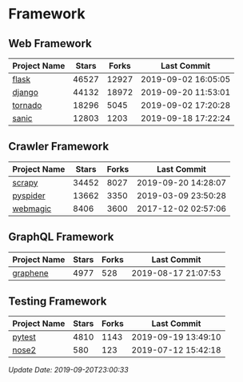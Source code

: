 # Framework

## Web Framework

| Project Name | Stars | Forks | Last Commit |
| ------------ | ----- | ----- | ----------- |
| [flask](https://github.com/pallets/flask) | 46527 | 12927 | 2019-09-02 16:05:05 |
| [django](https://github.com/django/django) | 44132 | 18972 | 2019-09-20 11:53:01 |
| [tornado](https://github.com/tornadoweb/tornado) | 18296 | 5045 | 2019-09-02 17:20:28 |
| [sanic](https://github.com/huge-success/sanic) | 12803 | 1203 | 2019-09-18 17:22:24 |

## Crawler Framework

| Project Name | Stars | Forks | Last Commit |
| ------------ | ----- | ----- | ----------- |
| [scrapy](https://github.com/scrapy/scrapy) | 34452 | 8027 | 2019-09-20 14:28:07 |
| [pyspider](https://github.com/binux/pyspider) | 13662 | 3350 | 2019-03-09 23:50:28 |
| [webmagic](https://github.com/code4craft/webmagic) | 8406 | 3600 | 2017-12-02 02:57:06 |

## GraphQL Framework

| Project Name | Stars | Forks | Last Commit |
| ------------ | ----- | ----- | ----------- |
| [graphene](https://github.com/graphql-python/graphene) | 4977 | 528 | 2019-08-17 21:07:53 |

## Testing Framework

| Project Name | Stars | Forks | Last Commit |
| ------------ | ----- | ----- | ----------- |
| [pytest](https://github.com/pytest-dev/pytest) | 4810 | 1143 | 2019-09-19 13:49:10 |
| [nose2](https://github.com/nose-devs/nose2) | 580 | 123 | 2019-07-12 15:42:18 |

*Update Date: 2019-09-20T23:00:33*